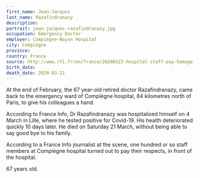 ```yaml
---
first_name: Jean-Jacques
last_name: Razafindranazy
description: 
portrait: jean-jacques-razafindranazy.jpg
occupation: Emergency Doctor
employer: Compiègne-Noyon Hospital
city: Compiègne
province: 
country: France
source: http://www.rfi.fr/en/france/20200323-hospital-staff-pay-homage-to-first-french-doctor-to-die-of-coronavirus, https://www.aa.com.tr/en/europe/france-death-toll-rises-to-860-with-5-doctors/1776680, https://francais.medscape.com/voirarticle/3605782
birth_date: 
death_date: 2020-03-21
---
```


At the end of February, the  67 year-old retired doctor Razafindranazy, came back to the emergency ward of Compiègne hospital, 84 kilometres north of Paris, to give his colleagues a hand.

According to France Info, Dr Razafindranazy was hospitalised himself on 4 March in Lille, where he tested positive for Covid-19. His health deteriorated quickly 10 days later. He died on Saturday 21 March, without being able to say good bye to his family.

According to a France Info journalist at the scene, one hundred or so staff members at Compiègne hospital turned out to pay their respects, in front of the hospital.

67 years old.